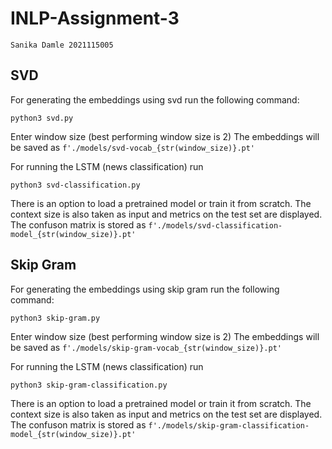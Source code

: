 # INLP-Assignment-3
`
Sanika Damle
2021115005
`

## SVD
For generating the embeddings using svd run the following command:
```
python3 svd.py
```
Enter window size (best performing window size is 2)
The embeddings will be saved as 
`f'./models/svd-vocab_{str(window_size)}.pt'`

For running the LSTM (news classification)
run 
```
python3 svd-classification.py
```
There is an option to load a pretrained model or train it from scratch. The context size is also taken as input and metrics on the test set are displayed. The confuson matrix is stored as 
`f'./models/svd-classification-model_{str(window_size)}.pt'`


## Skip Gram
For generating the embeddings using skip gram run the following command:
```
python3 skip-gram.py
```
Enter window size (best performing window size is 2)
The embeddings will be saved as 
`f'./models/skip-gram-vocab_{str(window_size)}.pt'`

For running the LSTM (news classification)
run 
```
python3 skip-gram-classification.py
```
There is an option to load a pretrained model or train it from scratch. The context size is also taken as input and metrics on the test set are displayed. The confuson matrix is stored as 
`f'./models/skip-gram-classification-model_{str(window_size)}.pt'`